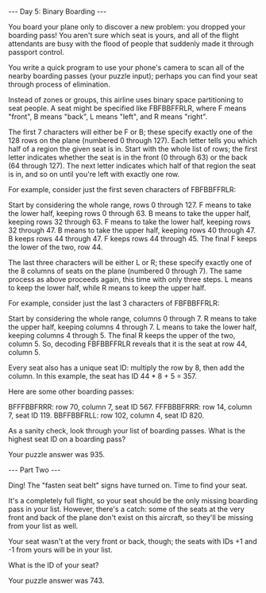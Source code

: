 --- Day 5: Binary Boarding ---

You board your plane only to discover a new problem: you dropped your
boarding pass! You aren't sure which seat is yours, and all of the
flight attendants are busy with the flood of people that suddenly made
it through passport control.

You write a quick program to use your phone's camera to scan all of
the nearby boarding passes (your puzzle input); perhaps you can find
your seat through process of elimination.

Instead of zones or groups, this airline uses binary space
partitioning to seat people. A seat might be specified like
FBFBBFFRLR, where F means "front", B means "back", L means "left", and
R means "right".

The first 7 characters will either be F or B; these specify exactly
one of the 128 rows on the plane (numbered 0 through 127). Each letter
tells you which half of a region the given seat is in. Start with the
whole list of rows; the first letter indicates whether the seat is in
the front (0 through 63) or the back (64 through 127). The next letter
indicates which half of that region the seat is in, and so on until
you're left with exactly one row.

For example, consider just the first seven characters of FBFBBFFRLR:

Start by considering the whole range, rows 0 through 127.
F means to take the lower half, keeping rows 0 through 63.
B means to take the upper half, keeping rows 32 through 63.
F means to take the lower half, keeping rows 32 through 47.
B means to take the upper half, keeping rows 40 through 47.
B keeps rows 44 through 47.
F keeps rows 44 through 45.
The final F keeps the lower of the two, row 44.

The last three characters will be either L or R; these specify exactly
one of the 8 columns of seats on the plane (numbered 0 through 7). The
same process as above proceeds again, this time with only three
steps. L means to keep the lower half, while R means to keep the upper
half.

For example, consider just the last 3 characters of FBFBBFFRLR:

Start by considering the whole range, columns 0 through 7.
R means to take the upper half, keeping columns 4 through 7.
L means to take the lower half, keeping columns 4 through 5.
The final R keeps the upper of the two, column 5.
So, decoding FBFBBFFRLR reveals that it is the seat at row 44, column 5.

Every seat also has a unique seat ID: multiply the row by 8, then add
the column. In this example, the seat has ID 44 * 8 + 5 = 357.

Here are some other boarding passes:

BFFFBBFRRR: row 70, column 7, seat ID 567.
FFFBBBFRRR: row 14, column 7, seat ID 119.
BBFFBBFRLL: row 102, column 4, seat ID 820.

As a sanity check, look through your list of boarding passes. What is
the highest seat ID on a boarding pass?

Your puzzle answer was 935.

--- Part Two ---

Ding! The "fasten seat belt" signs have turned on. Time to find your
seat.

It's a completely full flight, so your seat should be the only missing
boarding pass in your list. However, there's a catch: some of the
seats at the very front and back of the plane don't exist on this
aircraft, so they'll be missing from your list as well.

Your seat wasn't at the very front or back, though; the seats with IDs
+1 and -1 from yours will be in your list.

What is the ID of your seat?

Your puzzle answer was 743.
